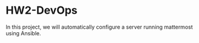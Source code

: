 # HW2-DevOps

In this project, we will automatically configure a server running mattermost using Ansible.
